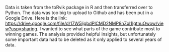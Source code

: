 Data is taken from the toRvik package in R and then transferred over to Python. The data was too big to upload to Github and has been put in a Google Drive. 
Here is the link: https://drive.google.com/file/d/17W5ljgbdPlCMD2NMP8nZxI1IgtnuOwow/view?usp=sharing. I wanted to see what parts of the game contribute most to winning
games. The analysis provided helpful insights, but unfortunately some important data had to be deleted as it only applied to several years of data.
